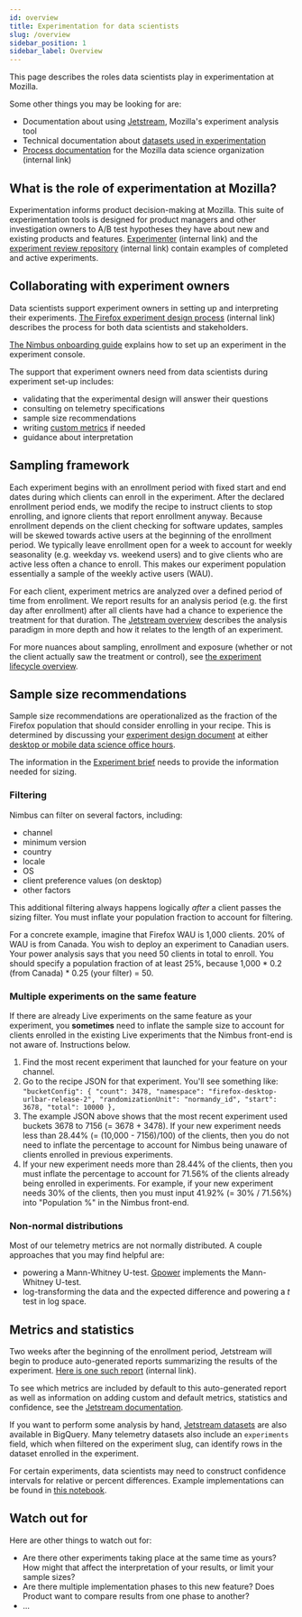 ```yaml
---
id: overview
title: Experimentation for data scientists
slug: /overview
sidebar_position: 1
sidebar_label: Overview
---
```


This page describes the roles data scientists play in experimentation at Mozilla.

Some other things you may be looking for are:

* Documentation about using [Jetstream](/deep-dives/jetstream/overview), Mozilla's experiment analysis tool
* Technical documentation about [datasets used in experimentation](https://docs.telemetry.mozilla.org/tools/experiments.html)
* [Process documentation](https://mozilla-hub.atlassian.net/wiki/spaces/DATA/overview) for the Mozilla data science organization
  (internal link)

## What is the role of experimentation at Mozilla?

Experimentation informs product decision-making at Mozilla.
This suite of experimentation tools is designed for product managers and other investigation owners to A/B test hypotheses they have about new and existing products and features.
[Experimenter](https://experimenter.services.mozilla.com/nimbus/) (internal link)
and the [experiment review repository](https://mozilla-hub.atlassian.net/wiki/spaces/FIREFOX/pages/11043456/Experiments+Previously+Reviewed) (internal link)
contain examples of completed and active experiments.

## Collaborating with experiment owners

Data scientists support experiment owners in setting up and interpreting their experiments.
[The Firefox experiment design process](https://mozilla-hub.atlassian.net/wiki/spaces/FIREFOX/pages/11043391/Experiment+Design+Process) (internal link)
describes the process for both data scientists and stakeholders.

[The Nimbus onboarding guide](https://docs.google.com/document/d/155EUgzn22VTX8mFwesSROT3Z6JORSfb5VyoMoLra7ws/edit#)
explains how to set up an experiment in the experiment console.

The support that experiment owners need from data scientists during experiment set-up includes:

* validating that the experimental design will answer their questions
* consulting on telemetry specifications
* sample size recommendations
* writing [custom metrics](/deep-dives/jetstream/metrics) if needed
* guidance about interpretation

## Sampling framework

Each experiment begins with an enrollment period with fixed start and end dates during which clients can enroll in the experiment. After the declared enrollment period ends, we modify the recipe to instruct clients to stop enrolling, and ignore clients that report enrollment anyway. Because enrollment depends on the client checking for software updates, samples will be skewed towards active users at the beginning of the enrollment period. We typically leave enrollment open for a week to account for weekly seasonality (e.g. weekday vs. weekend users) and to give clients who are active less often a chance to enroll. This makes our experiment population essentially a sample of the weekly active users (WAU).

For each client, experiment metrics are analyzed over a defined period of time from enrollment. We report results for an analysis period (e.g. the first day after enrollment) after all clients have had a chance to experience the treatment for that duration. The [Jetstream overview](/deep-dives/jetstream/overview#analysis-paradigm) describes the analysis paradigm in more depth and how it relates to the length of an experiment.

For more nuances about sampling, enrollment and exposure (whether or not the client actually saw the treatment or control), see [the experiment lifecycle overview](deep-dives/specifications/client-sdk-states-and-lifecycle.mdx).

## Sample size recommendations

Sample size recommendations are operationalized as the fraction of the Firefox population that should consider enrolling in your recipe.  This is determined by discussing your [experiment design document](https://docs.google.com/document/d/1_bWn_1y5x1zf6zl7Loj4O1qKnVdxzIMXOawIpf32CsM/edit) at either [desktop or mobile data science office hours](https://mozilla-hub.atlassian.net/wiki/spaces/DATA/pages/6849684/Office+Hours).

The information in the [Experiment brief](https://docs.google.com/document/d/1_bWn_1y5x1zf6zl7Loj4O1qKnVdxzIMXOawIpf32CsM/edit) needs to provide the information needed for sizing.

### Filtering
Nimbus can filter on several factors, including:

- channel
- minimum version
- country
- locale
- OS
- client preference values (on desktop)
- other factors

This additional filtering always happens logically _after_ a client passes the sizing filter.
You must inflate your population fraction to account for filtering.

For a concrete example, imagine that Firefox WAU is 1,000 clients. 20% of WAU is from Canada. You wish to deploy an experiment to Canadian users. Your power analysis says that you need 50 clients in total to enroll. You should specify a population fraction of at least 25%, because 1,000 \* 0.2 (from Canada) \* 0.25 (your filter) = 50.

### Multiple experiments on the same feature
If there are already Live experiments on the same feature as your experiment, you **sometimes** need to inflate the sample size to account for clients enrolled in the existing Live experiments that the Nimbus front-end is not aware of. Instructions below.

1. Find the most recent experiment that launched for your feature on your channel.
2. Go to the recipe JSON for that experiment. You'll see something like:
`
 "bucketConfig": {
    "count": 3478,
    "namespace": "firefox-desktop-urlbar-release-2",
    "randomizationUnit": "normandy_id",
    "start": 3678,
    "total": 10000
  },
`
3. The example JSON above shows that the most recent experiment used buckets 3678 to 7156 (= 3678 + 3478). If your new experiment needs less than 28.44% (= (10,000 - 7156)/100) of the clients, then you do not need to inflate the percentage to account for Nimbus being unaware of clients enrolled in previous experiments.
4. If your new experiment needs more than 28.44% of the clients, then you must inflate the percentage to account for 71.56% of the clients already being enrolled in experiments. For example, if your new experiment needs 30% of the clients, then you must input 41.92% (= 30% / 71.56%) into "Population %" in the Nimbus front-end.

### Non-normal distributions
Most of our telemetry metrics are not normally distributed. A couple approaches that you may find helpful are:

* powering a Mann-Whitney U-test. [Gpower](https://www.psychologie.hhu.de/arbeitsgruppen/allgemeine-psychologie-und-arbeitspsychologie/gpower) implements the Mann-Whitney U-test.
* log-transforming the data and the expected difference and powering a _t_ test in log space.

## Metrics and statistics

Two weeks after the beginning of the enrollment period, Jetstream will begin to produce auto-generated reports summarizing the results of the experiment. [Here is one such report](https://experimenter.services.mozilla.com/nimbus/custom-messaging-in-aboutwelcome-for-chrome-users-to-import/results) (internal link).

To see which metrics are included by default to this auto-generated report as well as information on adding custom and default metrics, statistics and confidence, see the [Jetstream documentation](/deep-dives/jetstream/overview).

If you want to perform some analysis by hand, [Jetstream datasets](https://docs.telemetry.mozilla.org/datasets/jetstream.html) are also available in BigQuery. Many telemetry datasets also include an `experiments` field, which when filtered on the experiment slug, can identify rows in the dataset enrolled in the experiment.

For certain experiments, data scientists may need to construct confidence intervals for relative or percent differences. Example implementations can be found in [this notebook](https://colab.research.google.com/drive/1sVOdVdraPwec_Hit4OiaDDH4TJGzaIcc?usp=sharing).

## Watch out for

Here are other things to watch out for:
- Are there other experiments taking place at the same time as yours? How might that affect the interpretation of your results, or limit your sample sizes?
- Are there multiple implementation phases to this new feature? Does Product want to compare results from one phase to another?
- ...
